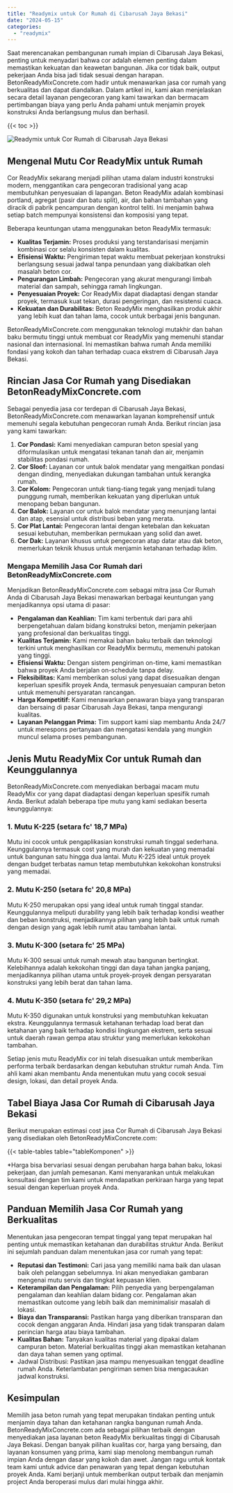 ```yaml
---
title: "Readymix untuk Cor Rumah di Cibarusah Jaya Bekasi"
date: "2024-05-15"
categories: 
  - "readymix"
---
```


Saat merencanakan pembangunan rumah impian di Cibarusah Jaya Bekasi, penting untuk menyadari bahwa cor adalah elemen penting dalam memastikan kekuatan dan keawetan bangunan. Jika cor tidak baik, output pekerjaan Anda bisa jadi tidak sesuai dengan harapan. BetonReadyMixConcrete.com hadir untuk menawarkan jasa cor rumah yang berkualitas dan dapat diandalkan. Dalam artikel ini, kami akan menjelaskan secara detail layanan pengecoran yang kami tawarkan dan bermacam pertimbangan biaya yang perlu Anda pahami untuk menjamin proyek konstruksi Anda berlangsung mulus dan berhasil.

{{< toc >}}

![Readymix untuk Cor Rumah di Cibarusah Jaya Bekasi](https://betoncor8.github.io/cor/harga-beton-readymix-concrete%20(36).png)

## Mengenal Mutu Cor ReadyMix untuk Rumah

Cor ReadyMix sekarang menjadi pilihan utama dalam industri konstruksi modern, menggantikan cara pengecoran tradisional yang acap membutuhkan penyesuaian di lapangan. Beton ReadyMix adalah kombinasi portland, agregat (pasir dan batu split), air, dan bahan tambahan yang diracik di pabrik pencampuran dengan kontrol teliti. Ini menjamin bahwa setiap batch mempunyai konsistensi dan komposisi yang tepat.

Beberapa keuntungan utama menggunakan beton ReadyMix termasuk:

- **Kualitas Terjamin:** Proses produksi yang terstandarisasi menjamin kombinasi cor selalu konsisten dalam kualitas.
- **Efisiensi Waktu:** Pengiriman tepat waktu membuat pekerjaan konstruksi berlangsung sesuai jadwal tanpa penundaan yang diakibatkan oleh masalah beton cor.
- **Pengurangan Limbah:** Pengecoran yang akurat mengurangi limbah material dan sampah, sehingga ramah lingkungan.
- **Penyesuaian Proyek:** Cor ReadyMix dapat diadaptasi dengan standar proyek, termasuk kuat tekan, durasi pengeringan, dan resistensi cuaca.
- **Kekuatan dan Durabilitas:** Beton ReadyMix menghasilkan produk akhir yang lebih kuat dan tahan lama, cocok untuk berbagai jenis bangunan.

BetonReadyMixConcrete.com menggunakan teknologi mutakhir dan bahan baku bermutu tinggi untuk membuat cor ReadyMix yang memenuhi standar nasional dan internasional. Ini memastikan bahwa rumah Anda memiliki fondasi yang kokoh dan tahan terhadap cuaca ekstrem di Cibarusah Jaya Bekasi.

## Rincian Jasa Cor Rumah yang Disediakan BetonReadyMixConcrete.com

Sebagai penyedia jasa cor terdepan di Cibarusah Jaya Bekasi, BetonReadyMixConcrete.com menawarkan layanan komprehensif untuk memenuhi segala kebutuhan pengecoran rumah Anda. Berikut rincian jasa yang kami tawarkan:

1. **Cor Pondasi:** Kami menyediakan campuran beton spesial yang diformulasikan untuk mengatasi tekanan tanah dan air, menjamin stabilitas pondasi rumah.
2. **Cor Sloof:** Layanan cor untuk balok mendatar yang mengaitkan pondasi dengan dinding, menyediakan dukungan tambahan untuk kerangka rumah.
3. **Cor Kolom:** Pengecoran untuk tiang-tiang tegak yang menjadi tulang punggung rumah, memberikan kekuatan yang diperlukan untuk menopang beban bangunan.
4. **Cor Balok:** Layanan cor untuk balok mendatar yang menunjang lantai dan atap, esensial untuk distribusi beban yang merata.
5. **Cor Plat Lantai:** Pengecoran lantai dengan ketebalan dan kekuatan sesuai kebutuhan, memberikan permukaan yang solid dan awet.
6. **Cor Dak:** Layanan khusus untuk pengecoran atap datar atau dak beton, memerlukan teknik khusus untuk menjamin ketahanan terhadap iklim.

### Mengapa Memilih Jasa Cor Rumah dari BetonReadyMixConcrete.com

Menjadikan BetonReadyMixConcrete.com sebagai mitra jasa Cor Rumah Anda di Cibarusah Jaya Bekasi menawarkan berbagai keuntungan yang menjadikannya opsi utama di pasar:

- **Pengalaman dan Keahlian:** Tim kami terbentuk dari para ahli berpengetahuan dalam bidang konstruksi beton, menjamin pekerjaan yang profesional dan berkualitas tinggi.
- **Kualitas Terjamin:** Kami memakai bahan baku terbaik dan teknologi terkini untuk menghasilkan cor ReadyMix bermutu, memenuhi patokan yang tinggi.
- **Efisiensi Waktu:** Dengan sistem pengiriman on-time, kami memastikan bahwa proyek Anda berjalan on-schedule tanpa delay.
- **Fleksibilitas:** Kami memberikan solusi yang dapat disesuaikan dengan keperluan spesifik proyek Anda, termasuk penyesuaian campuran beton untuk memenuhi persyaratan rancangan.
- **Harga Kompetitif:** Kami menawarkan penawaran biaya yang transparan dan bersaing di pasar Cibarusah Jaya Bekasi, tanpa mengurangi kualitas.
- **Layanan Pelanggan Prima:** Tim support kami siap membantu Anda 24/7 untuk merespons pertanyaan dan mengatasi kendala yang mungkin muncul selama proses pembangunan.

## Jenis Mutu ReadyMix Cor untuk Rumah dan Keunggulannya

BetonReadyMixConcrete.com menyediakan berbagai macam mutu ReadyMix cor yang dapat diadaptasi dengan keperluan spesifik rumah Anda. Berikut adalah beberapa tipe mutu yang kami sediakan beserta keunggulannya:

### 1\. Mutu K-225 (setara fc' 18,7 MPa)

Mutu ini cocok untuk pengaplikasian konstruksi rumah tinggal sederhana. Keunggulannya termasuk cost yang murah dan kekuatan yang memadai untuk bangunan satu hingga dua lantai. Mutu K-225 ideal untuk proyek dengan budget terbatas namun tetap membutuhkan kekokohan konstruksi yang memadai.

### 2\. Mutu K-250 (setara fc' 20,8 MPa)

Mutu K-250 merupakan opsi yang ideal untuk rumah tinggal standar. Keunggulannya meliputi durability yang lebih baik terhadap kondisi weather dan beban konstruksi, menjadikannya pilihan yang lebih baik untuk rumah dengan design yang agak lebih rumit atau tambahan lantai.

### 3\. Mutu K-300 (setara fc' 25 MPa)

Mutu K-300 sesuai untuk rumah mewah atau bangunan bertingkat. Kelebihannya adalah kekokohan tinggi dan daya tahan jangka panjang, menjadikannya pilihan utama untuk proyek-proyek dengan persyaratan konstruksi yang lebih berat dan tahan lama.

### 4\. Mutu K-350 (setara fc' 29,2 MPa)

Mutu K-350 digunakan untuk konstruksi yang membutuhkan kekuatan ekstra. Keunggulannya termasuk ketahanan terhadap load berat dan ketahanan yang baik terhadap kondisi lingkungan ekstrem, serta sesuai untuk daerah rawan gempa atau struktur yang memerlukan kekokohan tambahan.

Setiap jenis mutu ReadyMix cor ini telah disesuaikan untuk memberikan performa terbaik berdasarkan dengan kebutuhan struktur rumah Anda. Tim ahli kami akan membantu Anda menentukan mutu yang cocok sesuai design, lokasi, dan detail proyek Anda.

## Tabel Biaya Jasa Cor Rumah di Cibarusah Jaya Bekasi

Berikut merupakan estimasi cost jasa Cor Rumah di Cibarusah Jaya Bekasi yang disediakan oleh BetonReadyMixConcrete.com:

{{< table-tables table="tableKomponen" >}}

\*Harga bisa bervariasi sesuai dengan perubahan harga bahan baku, lokasi pekerjaan, dan jumlah pemesanan. Kami menyarankan untuk melakukan konsultasi dengan tim kami untuk mendapatkan perkiraan harga yang tepat sesuai dengan keperluan proyek Anda.

## Panduan Memilih Jasa Cor Rumah yang Berkualitas

Menentukan jasa pengecoran tempat tinggal yang tepat merupakan hal penting untuk memastikan ketahanan dan durabilitas struktur Anda. Berikut ini sejumlah panduan dalam menentukan jasa cor rumah yang tepat:

- **Reputasi dan Testimoni:** Cari jasa yang memiliki nama baik dan ulasan baik oleh pelanggan sebelumnya. Ini akan menyediakan gambaran mengenai mutu servis dan tingkat kepuasan klien.
- **Keterampilan dan Pengalaman:** Pilih penyedia yang berpengalaman pengalaman dan keahlian dalam bidang cor. Pengalaman akan memastikan outcome yang lebih baik dan meminimalisir masalah di lokasi.
- **Biaya dan Transparansi:** Pastikan harga yang diberikan transparan dan cocok dengan anggaran Anda. Hindari jasa yang tidak transparan dalam perincian harga atau biaya tambahan.
- **Kualitas Bahan:** Tanyakan kualitas material yang dipakai dalam campuran beton. Material berkualitas tinggi akan memastikan ketahanan dan daya tahan semen yang optimal.
- Jadwal Distribusi: Pastikan jasa mampu menyesuaikan tenggat deadline rumah Anda. Keterlambatan pengiriman semen bisa mengacaukan jadwal konstruksi.

## Kesimpulan

Memilih jasa beton rumah yang tepat merupakan tindakan penting untuk menjamin daya tahan dan ketahanan rangka bangunan rumah Anda. BetonReadyMixConcrete.com ada sebagai pilihan terbaik dengan menyediakan jasa layanan beton ReadyMix berkualitas tinggi di Cibarusah Jaya Bekasi. Dengan banyak pilihan kualitas cor, harga yang bersaing, dan layanan konsumen yang prima, kami siap menolong membangun rumah impian Anda dengan dasar yang kokoh dan awet. Jangan ragu untuk kontak team kami untuk advice dan penawaran yang tepat dengan kebutuhan proyek Anda. Kami berjanji untuk memberikan output terbaik dan menjamin project Anda beroperasi mulus dari mulai hingga akhir.
